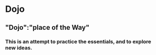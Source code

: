 # Dojo

## "Dojo":"place of the Way"

### This is an attempt to practice the essentials, and to explore new ideas.
